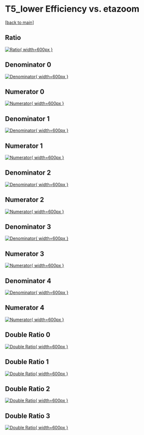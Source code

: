 # T5_lower Efficiency vs. etazoom

[[back to main](./)]



## Ratio

[![Ratio](../mtv/var/T5_lower_xtr_211_1_eff_etazoom.png){ width=600px }](../mtv/var/T5_lower_xtr_211_1_eff_etazoom.pdf)

## Denominator 0

[![Denominator](../mtv/den/T5_lower_xtr_211_1_eff_etazoom_den0.png){ width=600px }](../mtv/den/T5_lower_xtr_211_1_eff_etazoom_den0.pdf)

## Numerator 0

[![Numerator](../mtv/num/T5_lower_xtr_211_1_eff_etazoom_num0.png){ width=600px }](../mtv/num/T5_lower_xtr_211_1_eff_etazoom_num0.pdf)

## Denominator 1

[![Denominator](../mtv/den/T5_lower_xtr_211_1_eff_etazoom_den1.png){ width=600px }](../mtv/den/T5_lower_xtr_211_1_eff_etazoom_den1.pdf)

## Numerator 1

[![Numerator](../mtv/num/T5_lower_xtr_211_1_eff_etazoom_num1.png){ width=600px }](../mtv/num/T5_lower_xtr_211_1_eff_etazoom_num1.pdf)

## Denominator 2

[![Denominator](../mtv/den/T5_lower_xtr_211_1_eff_etazoom_den2.png){ width=600px }](../mtv/den/T5_lower_xtr_211_1_eff_etazoom_den2.pdf)

## Numerator 2

[![Numerator](../mtv/num/T5_lower_xtr_211_1_eff_etazoom_num2.png){ width=600px }](../mtv/num/T5_lower_xtr_211_1_eff_etazoom_num2.pdf)

## Denominator 3

[![Denominator](../mtv/den/T5_lower_xtr_211_1_eff_etazoom_den3.png){ width=600px }](../mtv/den/T5_lower_xtr_211_1_eff_etazoom_den3.pdf)

## Numerator 3

[![Numerator](../mtv/num/T5_lower_xtr_211_1_eff_etazoom_num3.png){ width=600px }](../mtv/num/T5_lower_xtr_211_1_eff_etazoom_num3.pdf)

## Denominator 4

[![Denominator](../mtv/den/T5_lower_xtr_211_1_eff_etazoom_den4.png){ width=600px }](../mtv/den/T5_lower_xtr_211_1_eff_etazoom_den4.pdf)

## Numerator 4

[![Numerator](../mtv/num/T5_lower_xtr_211_1_eff_etazoom_num4.png){ width=600px }](../mtv/num/T5_lower_xtr_211_1_eff_etazoom_num4.pdf)

## Double Ratio 0

[![Double Ratio](../mtv/ratio/T5_lower_xtr_211_1_eff_etazoom_ratio0.png){ width=600px }](../mtv/ratio/T5_lower_xtr_211_1_eff_etazoom_ratio0.pdf)

## Double Ratio 1

[![Double Ratio](../mtv/ratio/T5_lower_xtr_211_1_eff_etazoom_ratio1.png){ width=600px }](../mtv/ratio/T5_lower_xtr_211_1_eff_etazoom_ratio1.pdf)

## Double Ratio 2

[![Double Ratio](../mtv/ratio/T5_lower_xtr_211_1_eff_etazoom_ratio2.png){ width=600px }](../mtv/ratio/T5_lower_xtr_211_1_eff_etazoom_ratio2.pdf)

## Double Ratio 3

[![Double Ratio](../mtv/ratio/T5_lower_xtr_211_1_eff_etazoom_ratio3.png){ width=600px }](../mtv/ratio/T5_lower_xtr_211_1_eff_etazoom_ratio3.pdf)

